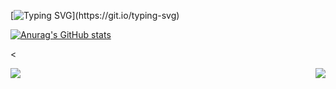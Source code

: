 [![Typing SVG](https://readme-typing-svg.demolab.com?font=Futura&duration=8400&pause=2400&color=fabd2f&vCenter=true&repeat=false&width=435&lines=%5C%5C+code+is+art.+this+is+a+gallery...)](https://git.io/typing-svg)

[![Anurag's GitHub stats](https://github-readme-stats.vercel.app/api?username=gsspdev&show_icons=true&theme=gruvbox&bg_color=00000000)](https://github.com/anuraghazra/github-readme-stats)

<<p align="center">
  <img align="left" src ="https://github-readme-stats.vercel.app/api/pin/?username=gsspdev&repo=ytdx">
  <img align="right" src ="https://github-readme-stats.vercel.app/api/pin/?username=gsspdev=pixel-weather">
</p>

<!--

**gsspdev/gsspdev** is a ✨ _special_ ✨ repository because its `README.md` (this file) appears on your GitHub profile.

Here are some ideas to get you started:

- 🔭 I’m currently working on ...
- 🌱 I’m currently learning ...
- 👯 I’m looking to collaborate on ...
- 🤔 I’m looking for help with ...
- 💬 Ask me about ...
- 📫 How to reach me: ...
- 😄 Pronouns: ...
- ⚡ Fun fact: ...
-->
